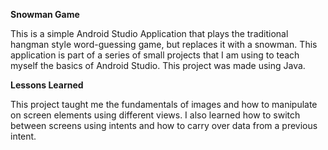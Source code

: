 **Snowman Game**

This is a simple Android Studio Application that plays the traditional hangman style word-guessing game, but replaces it with a snowman. This application is part of a series of small projects that I am using to teach myself the basics of Android Studio. This project was made using Java.

**Lessons Learned**

This project taught me the fundamentals of images and how to manipulate on screen elements using different views. I also learned how to switch between screens using intents and how to carry over data from a previous intent.



